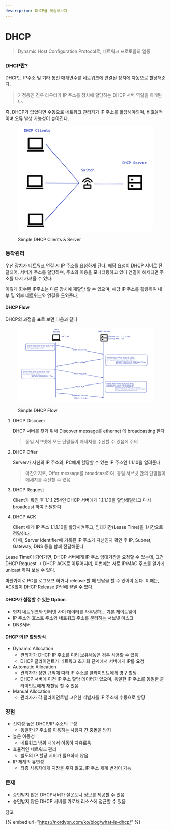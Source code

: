 ```yaml
---
description: DHCP를 학습해보자
---
```


# DHCP

> Dynamic Host Configuration Protocol로, 네트워크 프로토콜의 일종

### DHCP란?

DHCP는 IP주소 및 기타 통신 매개변수를 네트워크에 연결된 장치에 자동으로 할당해준다.

> 가정용인 경우 라우터가 IP 주소를 장치에 할당하는 DHCP 서버 역할을 하게된다.

즉, DHCP가 없었다면 수동으로 네트워크 관리자가 IP 주소를 할당해야되며, 비효율적이며 오류 발생 가능성이 높아진다.

<figure><img src="../.gitbook/assets/image (4).png" alt=""><figcaption><p>Simple DHCP Clients &#x26; Server</p></figcaption></figure>

### 동작원리

우선 장치가 네트워크 연결 시 IP 주소를 요청하게 된다. 해당 요청이 DHCP 서버로 전달되어, 서버가 주소를 할당하며, 주소의 이용을 모니터링하고 있다 연결이 해제되면 주소를 다시 가져올 수 있다.&#x20;

이렇게 회수된 IP주소는 다른 장치에 재할당 할 수 있으며, 해당 IP 주소를 활용하여 내부 및 외부 네트워크와 연결을 도와준다.

#### DHCP Flow

DHCP의 과정을 표로 보면 다음과 같다

<figure><img src="../.gitbook/assets/image (9).png" alt=""><figcaption><p>Simple DHCP Flow</p></figcaption></figure>

1.  DHCP Discover

    DHCP 서버를 찾기 위해 Discover message를 ethernet 에 broadcasting 한다

    > 동일 서브넷에 모든 단말들이 메세지를 수신할 수 있음에 주의


2.  DHCP Offer

    Server가 자신의 IP 주소와, PC에게 할당할 수 있는 IP 주소인 1.1.10을 알려준다

    > 마찬가지로, Offer message를 broadcast하여, 동일 서브넷 안의 단말들이 메세지를 수신할 수 있음


3.  DHCP Request

    Client가 확인 후 1.1.1.254인 DHCP 서버에게 1.1.1.10을 할당해달라고 다시 broadcast 하여 전달한다
4.  DHCP ACK

    Client 에게 IP 주소 1.1.1.10을 할당시켜주고, 임대기간(Lease Time)을 1시간으로 전달한다.\
    이 때, Server Identifier에 기록된 IP 주소가 자신인지 확인 후 IP, Subnet, Gateway, DNS 등을 함께 전달해준다

Lease Time이 되어가면, DHCP 서버에게 IP 주소 임대기간을 요청할 수 있는데, 그건 DHCP Request -> DHCP ACK로 이루어지며, 이번에는 서로 IP/MAC 주소를 알기에 unicast 하여 보낼 수 있다.

마찬가지로 PC를 로그오프 하거나 release 할 때 반납을 할 수 있어야 된다. 이때는, ACK없이 DHCP Release 한번에 끝낼 수 있다.

#### DHCP가 설정할 수 있는 Option

* 현지 네트워크와 인터넷 사이 데이터를 라우팅하는 기본 게이트웨이
* IP 주소의 호스트 주소와 네트워크 주소를 분리하는 서브넷 마스크
* DNS서버

#### DHCP 의 IP 할당방식

* Dynamic Allocation
  * 관리자가 DHCP IP 주소를 미리 보유해놓은 경우 사용할 수 있음
  * DHCP 클라이언트가 네트워크 초기화 단계에서 서버에게 IP를 요청
* Automatic Allocation
  * 관리자가 정한 규칙에 따라 IP 주소를 클라이언트에게 영구 할당
  * DHCP 서버에 이전 IP 주소 할당 데이터가 있으며, 동일한 IP 주소를 동일한 클라이언트에게 재할당 할 수 있음
* Manual Allocation
  * 관리자가 각 클라이언트별 고유한 식별자를 IP 주소에 수동으로 할당

### 장점

* 신뢰성 높은 DHCP/IP 주소의 구성
  * 동일한 IP 주소를 이용하는 사용자 간 충돌을 방지
* 높은 이동성
  * 네트워크 밤위 내에서 이동이 자유로움
* 효율적인 네트워크 관리
  * 별도의 IP 할당 서버가 필요하지 않음
* IP 체계의 유연성
  * 최종 사용자에게 지장을 주지 않고, IP 주소 체계 변경이 가능

### 문제

* 승인받지 않은 DHCP서버가 잘못도니 정보를 제공할 수 있음
* 승인받지 않은 DHCP 서버를 가로채 리소스에 접근할 수 있음





참고

{% embed url="https://nordvpn.com/ko/blog/what-is-dhcp/" %}
